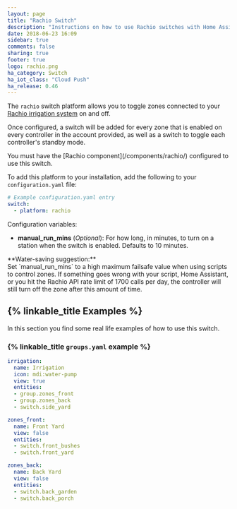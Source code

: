 ```yaml
---
layout: page
title: "Rachio Switch"
description: "Instructions on how to use Rachio switches with Home Assistant."
date: 2018-06-23 16:09
sidebar: true
comments: false
sharing: true
footer: true
logo: rachio.png
ha_category: Switch
ha_iot_class: "Cloud Push"
ha_release: 0.46
---
```


The `rachio` switch platform allows you to toggle zones connected to your [Rachio irrigation system](http://rachio.com/) on and off.

Once configured, a switch will be added for every zone that is enabled on every controller in the account provided, as well as a switch to toggle each controller's standby mode. 

<p class='note'>
	You must have the [Rachio component](/components/rachio/) configured to use this switch.
</p>

To add this platform to your installation, add the following to your `configuration.yaml` file:

```yaml
# Example configuration.yaml entry
switch:
  - platform: rachio
```

Configuration variables:

- **manual_run_mins** (*Optional*): For how long, in minutes, to turn on a station when the switch is enabled. Defaults to 10 minutes.

<p class='note'>
**Water-saving suggestion:**<br>
Set `manual_run_mins` to a high maximum failsafe value when using scripts to control zones. If something goes wrong with your script, Home Assistant, or you hit the Rachio API rate limit of 1700 calls per day, the controller will still turn off the zone after this amount of time.
</p> 

## {% linkable_title Examples %}

In this section you find some real life examples of how to use this switch.

### {% linkable_title `groups.yaml` example %}


```yaml
irrigation:
  name: Irrigation
  icon: mdi:water-pump
  view: true
  entities:
  - group.zones_front
  - group.zones_back
  - switch.side_yard

zones_front:
  name: Front Yard
  view: false
  entities:
  - switch.front_bushes
  - switch.front_yard

zones_back:
  name: Back Yard
  view: false
  entities:
  - switch.back_garden
  - switch.back_porch
```
